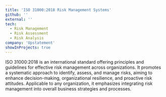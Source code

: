 ```yaml
---
title: 'ISO 31000:2018 Risk Management Systems'
github: ''
external: ''
tech:
  - Risk Management
  - Risk Assessment
  - Risk Analysis
company: 'Upstatement'
showInProjects: true
---
```


ISO 31000:2018 is an international standard offering principles and guidelines for effective risk management across organizations. It promotes a systematic approach to identify, assess, and manage risks, aiming to enhance decision-making, organizational resilience, and proactive risk attitudes. Applicable to any organization, it emphasizes integrating risk management into overall business strategies and processes.
